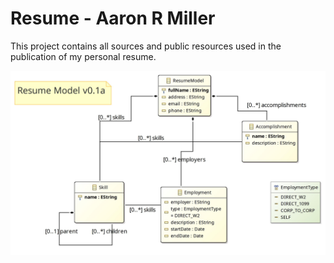 # Resume - Aaron R Miller

This project contains all sources and public resources used in the publication of my personal resume.

![Resume Model Diagram](public/img/resume.model-0.1a.jpg)